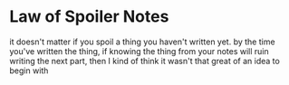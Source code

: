 # Law of Spoiler Notes

it doesn't matter if you spoil a thing you haven't written yet. by the time you've written the thing, if knowing the thing from your notes will ruin writing the next part, then I kind of think it wasn't that great of an idea to begin with
